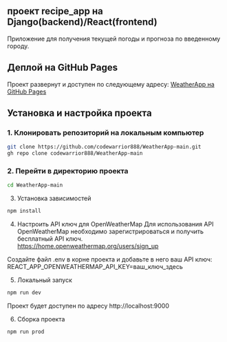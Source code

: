 ## проект recipe_app на Django(backend)/React(frontend)

Приложение для получения текущей погоды и прогноза по введенному городу.

## Деплой на GitHub Pages

Проект развернут и доступен по следующему адресу:
[WeatherApp на GitHub Pages](https://codewarrior888.github.io/WeatherApp-main/)

## Установка и настройка проекта

### 1. Клонировать репозиторий на локальным компьютер
```bash
git clone https://github.com/codewarrior888/WeatherApp-main.git
gh repo clone codewarrior888/WeatherApp-main
```
### 2. Перейти в директорию проекта
```bash
cd WeatherApp-main
```
3. Установка зависимостей
```bash
npm install
```
4. Настроить API ключ для OpenWeatherMap
Для использования API OpenWeatherMap необходимо зарегистрироваться и получить бесплатный API ключ.
https://home.openweathermap.org/users/sign_up

Создайте файл .env в корне проекта и добавьте в него ваш API ключ:
REACT_APP_OPENWEATHERMAP_API_KEY=ваш_ключ_здесь

5. Локальный запуск
```bash
npm run dev
```
Проект будет доступен по адресу http://localhost:9000

6. Сборка проекта
```bash
npm run prod
```
